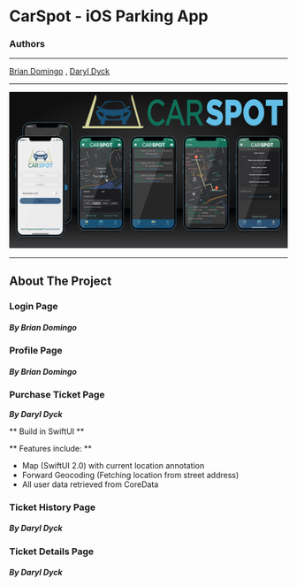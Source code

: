 # CarSpot - iOS Parking App

### Authors
___
[Brian Domingo](https://github.com/BrianJayD) ,  [Daryl Dyck](https://github.com/daryldyck/)

___
![Screenshots](images/Screenshots.jpg)
___
## About The Project


### Login Page
##### By Brian Domingo


### Profile Page
##### By Brian Domingo


### Purchase Ticket Page
**_By Daryl Dyck_**

** Build in SwiftUI **

** Features include: **

- Map (SwiftUI 2.0) with current location annotation
- Forward Geocoding (Fetching location from street address)
- All user data retrieved from CoreData


### Ticket History Page
##### By Daryl Dyck


### Ticket Details Page
##### By Daryl Dyck

